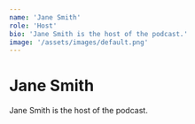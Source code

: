 ```yaml
---
name: 'Jane Smith'
role: 'Host'
bio: 'Jane Smith is the host of the podcast.'
image: '/assets/images/default.png'
---
```


# Jane Smith

Jane Smith is the host of the podcast.
